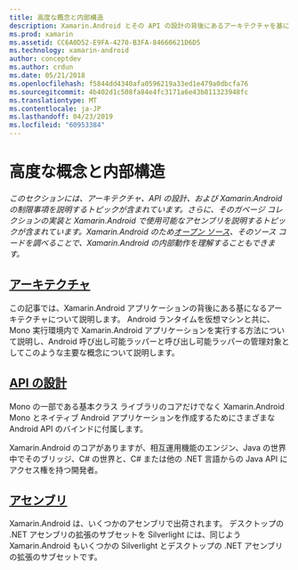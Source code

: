 ```yaml
---
title: 高度な概念と内部構造
description: Xamarin.Android とその API の設計の背後にあるアーキテクチャを基になります。
ms.prod: xamarin
ms.assetid: CC6A0D52-E9FA-4270-B3FA-84660621D6D5
ms.technology: xamarin-android
author: conceptdev
ms.author: crdun
ms.date: 05/21/2018
ms.openlocfilehash: f5844dd4340afa0596219a33ed1e479a0dbcfa76
ms.sourcegitcommit: 4b402d1c508fa84e4fc3171a6e43b811323948fc
ms.translationtype: MT
ms.contentlocale: ja-JP
ms.lasthandoff: 04/23/2019
ms.locfileid: "60953384"
---
```

# <a name="advanced-concepts-and-internals"></a>高度な概念と内部構造

_このセクションには、アーキテクチャ、API の設計、および Xamarin.Android の制限事項を説明するトピックが含まれています。さらに、そのガベージ コレクションの実装と Xamarin.Android で使用可能なアセンブリを説明するトピックが含まれています。Xamarin.Android のため[オープン ソース](https://github.com/xamarin/xamarin-android)、そのソース コードを調べることで、Xamarin.Android の内部動作を理解することもできます。_


##  <a name="architectureandroidinternalsarchitecturemd"></a>[アーキテクチャ](~/android/internals/architecture.md)

この記事では、Xamarin.Android アプリケーションの背後にある基になるアーキテクチャについて説明します。 Android ランタイムを仮想マシンと共に、Mono 実行環境内で Xamarin.Android アプリケーションを実行する方法について説明し、Android 呼び出し可能ラッパーと呼び出し可能ラッパーの管理対象としてこのような主要な概念について説明します。 



##  <a name="api-designandroidinternalsapi-designmd"></a>[API の設計](~/android/internals/api-design.md)

Mono の一部である基本クラス ライブラリのコアだけでなく Xamarin.Android Mono とネイティブ Android アプリケーションを作成するためにさまざまな Android API のバインドに付属します。

Xamarin.Android のコアがありますが、相互運用機能のエンジン、Java の世界中でそのブリッジ、C# の世界と、C# または他の .NET 言語からの Java API にアクセス権を持つ開発者。



##  <a name="assembliescross-platforminternalsavailable-assembliesmd"></a>[アセンブリ](~/cross-platform/internals/available-assemblies.md)

Xamarin.Android は、いくつかのアセンブリで出荷されます。 デスクトップの .NET アセンブリの拡張のサブセットを Silverlight には、同じよう Xamarin.Android もいくつかの Silverlight とデスクトップの .NET アセンブリの拡張のサブセットです。 

